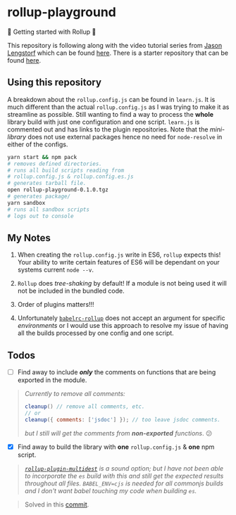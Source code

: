 # rollup-playground

:tada: Getting started with Rollup :tada:

This repository is following along with the video tutorial series from [Jason Lengstorf](https://github.com/jlengstorf) which can be found [here](https://code.lengstorf.com/learn-rollup-js/). There is a starter repository that can be found [here](https://github.com/jlengstorf/learn-rollup).

## Using this repository

A breakdown about the `rollup.config.js` can be found in `learn.js`. It is much different than the actual `rollup.config.js` as I was trying to make it as streamline as possible. Still wanting to find a way to process the **whole** library build with just one configuration and one script. `learn.js` is commented out and has links to the plugin repositories. Note that the _mini-library_ does not use external packages hence no need for `node-resolve` in either of the configs.

```bash
yarn start && npm pack
# removes defined directories.
# runs all build scripts reading from
# rollup.config.js & rollup.config.es.js
# generates tarball file.
open rollup-playground-0.1.0.tgz
# generates package/
yarn sandbox
# runs all sandbox scripts
# logs out to console
```

## My Notes

1. When creating the `rollup.config.js` write in ES6, `rollup` expects this! Your ability to write certain features of ES6 will be dependant on your systems current `node --v`.

1. `Rollup` does _tree-shaking_ by default! If a module is not being used it will not be included in the bundled code.

1. Order of plugins matters!!!

1. Unfortunately [`babelrc-rollup`](https://github.com/eventualbuddha/babelrc-rollup) does not accept an argument for specific _environments_ or I would use this approach to resolve my issue of having all the builds processed by one config and one script.

## Todos

- [ ] Find away to include ***only*** the comments on functions that are being exported in the module.

> _Currently to remove all comments:_
> ```javascript
> cleanup() // remove all comments, etc.
> // or
> cleanup({ comments: ['jsdoc'] }); // too leave jsdoc comments.
> ```
> _but I still will get the comments from **non-exported** functions_. :confused:

- [x] Find away to build the library with **one** `rollup.config.js` & **one** npm script.

> _[`rollup-plugin-multidest`](https://github.com/audinue/rollup-plugin-multidest) is a sound option; but I have not been able to incorporate the `es` build with this and still get the expected results throughout all files. `BABEL_ENV=cjs` is needed for all commonjs builds and I don't want babel touching my code when building `es`._

> Solved in this [commit](https://github.com/rockchalkwushock/rollup-playground/commit/552f411b08aadcf9f71b418b4ac82aba0dd558ea).
